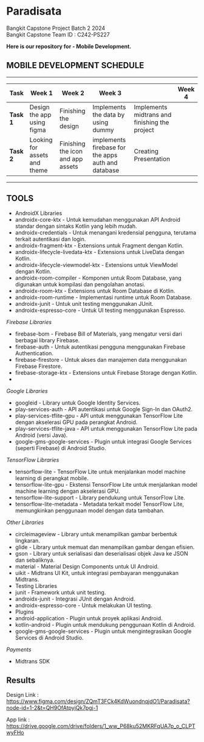 # Paradisata
Bangkit Capstone Project Batch 2 2024  
Bangkit Capstone Team ID : C242-PS227  

**Here is our repository for - Mobile Development.** 

## MOBILE DEVELOPMENT SCHEDULE
--------------------------------------------------------------------------------------------------------------------------------------------------------------------------------------------------------------
| Task                             | Week 1                        | Week 2                             | Week 3              |                              | Week 4                                        |
|----------------------------------|-------------------------------|------------------------------------|---------------------|------------------------------|------------------------------------------------
| **Task 1**                       | Design the app using figma    | Finishing the design               | Implements the data by using dummy                 | Implements midtrans and finishing the project |
| **Task 2**                       | Looking for assets and theme  | Finishing the icon and app assets  | implements firebase for the apps auth and database | Creating Presentation                         |
--------------------------------------------------------------------------------------------------------------------------------------------------------------------------------------------------------------

## TOOLS

- AndroidX Libraries
- androidx-core-ktx - Untuk kemudahan menggunakan API Android standar dengan sintaks Kotlin yang lebih mudah.
- androidx-credentials - Untuk menangani kredensial pengguna, terutama terkait autentikasi dan login.
- androidx-fragment-ktx - Extensions untuk Fragment dengan Kotlin.
- androidx-lifecycle-livedata-ktx - Extensions untuk LiveData dengan Kotlin.
- androidx-lifecycle-viewmodel-ktx - Extensions untuk ViewModel dengan Kotlin.
- androidx-room-compiler - Komponen untuk Room Database, yang digunakan untuk kompilasi dan pengolahan anotasi.
- androidx-room-ktx - Extensions untuk Room Database di Kotlin.
- androidx-room-runtime - Implementasi runtime untuk Room Database.
- androidx-junit - Untuk unit testing menggunakan JUnit.
- androidx-espresso-core - Untuk UI testing menggunakan Espresso.
  
*Firebase Libraries*
- firebase-bom - Firebase Bill of Materials, yang mengatur versi dari berbagai library Firebase.
- firebase-auth - Untuk autentikasi pengguna menggunakan Firebase Authentication.
- firebase-firestore - Untuk akses dan manajemen data menggunakan Firebase Firestore.
- firebase-storage-ktx - Extensions untuk Firebase Storage dengan Kotlin.
-
*Google Libraries*
- googleid - Library untuk Google Identity Services.
- play-services-auth - API autentikasi untuk Google Sign-In dan OAuth2.
- play-services-tflite-gpu - API untuk menggunakan TensorFlow Lite dengan akselerasi GPU pada perangkat Android.
- play-services-tflite-java - API untuk menggunakan TensorFlow Lite pada Android (versi Java).
- google-gms-google-services - Plugin untuk integrasi Google Services (seperti Firebase) di Android Studio.

*TensorFlow Libraries*
- tensorflow-lite - TensorFlow Lite untuk menjalankan model machine learning di perangkat mobile.
- tensorflow-lite-gpu - Ekstensi TensorFlow Lite untuk menjalankan model machine learning dengan akselerasi GPU.
- tensorflow-lite-support - Library pendukung untuk TensorFlow Lite.
- tensorflow-lite-metadata - Metadata terkait model TensorFlow Lite, memungkinkan penggunaan model dengan data tambahan.

*Other Libraries*
- circleimageview - Library untuk menampilkan gambar berbentuk lingkaran.
- glide - Library untuk memuat dan menampilkan gambar dengan efisien.
- gson - Library untuk serialisasi dan deserialisasi objek Java ke JSON dan sebaliknya.
- material - Material Design Components untuk UI Android.
- uikit - Midtrans UI Kit, untuk integrasi pembayaran menggunakan Midtrans.
- Testing Libraries
- junit - Framework untuk unit testing.
- androidx-junit - Integrasi JUnit dengan Android.
- androidx-espresso-core - Untuk melakukan UI testing.
- Plugins
- android-application - Plugin untuk proyek aplikasi Android.
- kotlin-android - Plugin untuk mendukung penggunaan Kotlin di Android.
- google-gms-google-services - Plugin untuk mengintegrasikan Google Services di Android Studio.

*Payments*
- Midtrans SDK

## Results
Design Link : https://www.figma.com/design/ZQmT3FCk4KdWuondnqjdO1/Paradisata?node-id=1-2&t=QH9OfAtpyjQk7pgj-1

App link : https://drive.google.com/drive/folders/1_ww_P68ku52MKRFqUA7p_o_CLPTwyFHo
